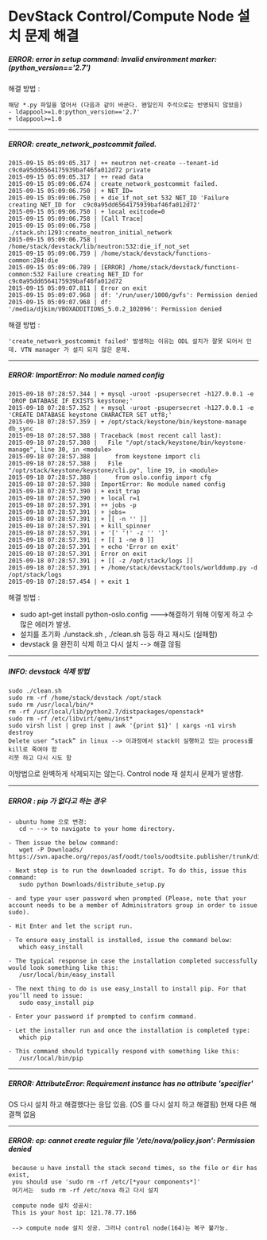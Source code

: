 DevStack Control/Compute Node 설치 문제 해결
===========================================

##### ERROR: error in setup command: Invalid environment marker: (python_version=='2.7') 
해결 방법 :
```
해당 *.py 파일을 열어서 (다음과 같이 바꾼다. 왠일인지 주석으로는 반영되지 않았음)
- ldappool>=1.0:python_version=='2.7' 
+ ldappool>=1.0
```

---
##### ERROR: create_network_postcommit failed.
```
2015-09-15 05:09:05.317 | ++ neutron net-create --tenant-id c9c0a95dd6564175939baf46fa012d72 private
2015-09-15 05:09:05.317 | ++ read data
2015-09-15 05:09:06.674 | create_network_postcommit failed.
2015-09-15 05:09:06.750 | + NET_ID=
2015-09-15 05:09:06.750 | + die_if_not_set 532 NET_ID 'Failure creating NET_ID for  c9c0a95dd6564175939baf46fa012d72'
2015-09-15 05:09:06.750 | + local exitcode=0
2015-09-15 05:09:06.758 | [Call Trace]
2015-09-15 05:09:06.758 | ./stack.sh:1293:create_neutron_initial_network
2015-09-15 05:09:06.758 | /home/stack/devstack/lib/neutron:532:die_if_not_set
2015-09-15 05:09:06.759 | /home/stack/devstack/functions-common:284:die
2015-09-15 05:09:06.789 | [ERROR] /home/stack/devstack/functions-common:532 Failure creating NET_ID for c9c0a95dd6564175939baf46fa012d72
2015-09-15 05:09:07.811 | Error on exit
2015-09-15 05:09:07.968 | df: '/run/user/1000/gvfs': Permission denied
2015-09-15 05:09:07.968 | df: '/media/djkim/VBOXADDITIONS_5.0.2_102096': Permission denied
```
해결 방법 :
```
'create_network_postcommit failed' 발생하는 이유는 ODL 설치가 잘못 되어서 인데. VTN manager 가 설지 되지 않은 문제.
```

---
##### ERROR: ImportError: No module named config
```
2015-09-18 07:28:57.344 | + mysql -uroot -psupersecret -h127.0.0.1 -e 'DROP DATABASE IF EXISTS keystone;'
2015-09-18 07:28:57.352 | + mysql -uroot -psupersecret -h127.0.0.1 -e 'CREATE DATABASE keystone CHARACTER SET utf8;'
2015-09-18 07:28:57.359 | + /opt/stack/keystone/bin/keystone-manage db_sync
2015-09-18 07:28:57.388 | Traceback (most recent call last):
2015-09-18 07:28:57.388 |   File "/opt/stack/keystone/bin/keystone-manage", line 30, in <module>
2015-09-18 07:28:57.388 |     from keystone import cli
2015-09-18 07:28:57.388 |   File "/opt/stack/keystone/keystone/cli.py", line 19, in <module>
2015-09-18 07:28:57.388 |     from oslo.config import cfg
2015-09-18 07:28:57.388 | ImportError: No module named config
2015-09-18 07:28:57.390 | + exit_trap
2015-09-18 07:28:57.390 | + local r=1
2015-09-18 07:28:57.391 | ++ jobs -p
2015-09-18 07:28:57.391 | + jobs=
2015-09-18 07:28:57.391 | + [[ -n '' ]]
2015-09-18 07:28:57.391 | + kill_spinner
2015-09-18 07:28:57.391 | + '[' '!' -z '' ']'
2015-09-18 07:28:57.391 | + [[ 1 -ne 0 ]]
2015-09-18 07:28:57.391 | + echo 'Error on exit'
2015-09-18 07:28:57.391 | Error on exit
2015-09-18 07:28:57.391 | + [[ -z /opt/stack/logs ]]
2015-09-18 07:28:57.391 | + /home/stack/devstack/tools/worlddump.py -d /opt/stack/logs
2015-09-18 07:28:57.454 | + exit 1
```
해결 방법 :
- sudo apt-get install python-oslo.config --->해결하기 위해 이렇게 하고 수많은 에러가 발생.
- 설치를 초기화 ./unstack.sh ,  ./clean.sh 등등 하고 재시도 (실패함)
- devstack 을 완전히 삭제 하고 다시 설치 --> 해결 않됨

---
##### INFO: devstack 삭제 방법 
```
sudo ./clean.sh
sudo rm -rf /home/stack/devstack /opt/stack
sudo rm /usr/local/bin/*
rm -rf /usr/local/lib/python2.7/distpackages/openstack* 
sudo rm -rf /etc/libvirt/qemu/inst*
sudo virsh list | grep inst | awk '{print $1}' | xargs -n1 virsh destroy
Delete user “stack” in linux --> 이과정에서 stack이 실행하고 있는 process를 kill로 죽여야 함
리붓 하고 다시 시도 함
```
이방법으로 완벽하게 삭제되지는 않는다. Control node 재 설치시 문제가 발생함.

---
##### ERROR : pip 가 없다고 하는 경우
```
- ubuntu home 으로 변경:
   cd ~ --> to navigate to your home directory.

- Then issue the below command:
   wget -P Downloads/ https://svn.apache.org/repos/asf/oodt/tools/oodtsite.publisher/trunk/distribute_setup.py

- Next step is to run the downloaded script. To do this, issue this command:
   sudo python Downloads/distribute_setup.py

- and type your user password when prompted (Please, note that your account needs to be a member of Administrators group in order to issue sudo).

- Hit Enter and let the script run.

- To ensure easy_install is installed, issue the command below:
   which easy_install

- The typical response in case the installation completed successfully would look something like this:
   /usr/local/bin/easy_install

- The next thing to do is use easy_install to install pip. For that you’ll need to issue:
   sudo easy_install pip

- Enter your password if prompted to confirm command.

- Let the installer run and once the installation is completed type:
   which pip

- This command should typically respond with something like this:
   /usr/local/bin/pip
```

---
##### ERROR: AttributeError: Requirement instance has no attribute 'specifier'
 OS 다시 설치 하고 해결했다는 응답 있음. (OS 를 다시 설치 하고 해결됨)
 현재 다른 해결책 없음
 
---
##### ERROR:  cp: cannot create regular file '/etc/nova/policy.json': Permission denied
```
 because u have install the stack second times, so the file or dir has exist, 
 you should use 'sudo rm -rf /etc/[*your components*]' 
 여기서는  sudo rm -rf /etc/nova 하고 다시 설치 
 
 compute node 설치 성공시: 
 This is your host ip: 121.78.77.166
 
 --> compute node 설치 성공. 그러나 control node(164)는 복구 불가능.
```

